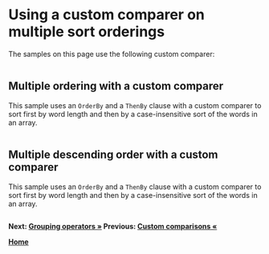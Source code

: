 # Using a custom comparer on multiple sort orderings

The samples on this page use the following custom comparer:

``` cs --region custom-comparer --session orderby-custom-thenby --source-file ../src/Orderings.cs --project ../src/Try101LinqSamples.csproj
```

## Multiple ordering with a custom comparer

This sample uses an `OrderBy` and a `ThenBy` clause with a custom comparer to sort first by word length and then by a case-insensitive sort of the words in an array.

``` cs --region thenby-custom --session orderby-custom-thenby --source-file ../src/Orderings.cs --project ../src/Try101LinqSamples.csproj
```

## Multiple descending order with a custom comparer

This sample uses an `OrderBy` and a `ThenBy` clause with a custom comparer to sort first by word length and then by a case-insensitive sort of the words in an array.

``` cs --region thenby-custom-descending --session orderby-custom-descending-thenby --source-file ../src/Orderings.cs --project ../src/Try101LinqSamples.csproj
```

**Next: [Grouping operators &raquo;](./groupings.md) Previous: [Custom comparisons &laquo;](./orderings-4.md)**

**[Home](../README.md)**

